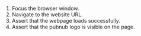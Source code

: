 1. Focus the browser window.
2. Navigate to the website URL.
3. Assert that the webpage loads successfully.
4. Assert that the pubnub logo is visible on the page.